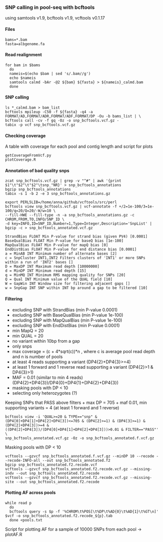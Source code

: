 ### SNP calling in pool-seq with bcftools

using samtools v1.9, bcftools v1.9, vcftools v0.1.17

#### Files

```
bams=*.bam
fasta=albgenome.fa
```

#### Read realignment
```
for bam in $bams
  do
  nameis=$(echo $bam | sed 's/.bam//g')
  echo $nameis
  samtools calmd -bAr -@2 ${bam} ${fasta} > ${nameis}_calmd.bam
  done
```

#### SNP calling
```
ls *_calmd.bam > bam_list
bcftools mpileup -C50 -f ${fasta} -q4 -a FORMAT/AD,FORMAT/ADR,FORMAT/ADF,FORMAT/DP -Ou -b bams_list | \
bcftools call -cv -f gq -Oz -o snp_bcftools.vcf.gz -
tabix -p vcf snp_bcftools.vcf.gz
```

#### Checking coverage
A table with coverage for each pool and contig length and script for plots
```
getCoverageFromVcf.py
plotCoverage.R
```
#### Annotation of bad quality snps
```
zcat snp_bcftools.vcf.gz | grep -v "^#" | awk '{print $1"\t"$2"\t"$2"\tsnp_"NR}' > snp_bcftools_annotations
bgzip snp_bcftools_annotations
tabix -s 1 -b 2 -e 3 snp_bcftools_annotations.gz
```
```
export PERL5LIB=/home/anna/github/vcftools/src/perl
bcftools view snp_bcftools.vcf.gz | vcf-annotate -f +/2=1e-100/3=1e-100/q=20/Q=20/-W/w=10 \
--fill-HWE --fill-type -n -a snp_bcftools_annotations.gz -c CHROM,FROM,TO,INFO/SNP_ID \
-d key=INFO,ID=SNP_ID,Number=1,Type=Integer,Description='SnpList' | bgzip -c > snp_bcftools_annotated.vcf.gz
```

```
StrandBias FLOAT Min P-value for strand bias (given PV4) [0.0001]
BaseQualBias FLOAT Min P-value for baseQ bias [1e-100]
MapQualBias FLOAT Min P-value for mapQ bias [0]
EndDistBias FLOAT Min P-value for end distance bias [0.0001]
a = MinAB INT Minimum number of alternate bases [2]
c = SnpCluster INT1,INT2 Filters clusters of 'INT1' or more SNPs within a run of 'INT2' bases []
D = MaxDP INT Maximum read depth [10000000]
d = MinDP INT Minimum read depth [15]
q = MinMQ INT Minimum RMS mapping quality for SNPs [20]
Q = Qual INT Minimum value of the QUAL field [10]
W = GapWin INT Window size for filtering adjacent gaps []
w = SnpGap INT SNP within INT bp around a gap to be filtered [10]
```
#### Filtering


- excluding SNP with StrandBias (min P-value 0.0001)
- excluding SNP with BaseQualBias (min P-value 1e-100)
- excluding SNP with MapQualBias (min P-value 1e-100)
- excluding SNP with EndDistBias (min P-value 0.0001)
- min MapQ = 20
- min QUAL = 20
- no variant within 10bp from a gap
- only snps
- max coverage  = (c + 4*sqrt(c))*n , where c is average pool read depth and n is number of pools
- at least 4 reads supporting a variant (DP4{2}+DP4{3}>=4)
- at least 1 forward and 1 reverse read supporting a variant (DP4{2}>1 & DP4{3}>1)
- MAF = 0.01 (similar to min 4 reads) (DP4{2}+DP4{3})/DP4{0}+DP4{1}+DP4{2}+DP4{3})
- masking pools with DP < 10
- selecting only heterozygotes (?)

Keeping SNPs that PASS above filters + max DP = 705 + maf 0.01, min supporting variants = 4 (at least 1 forward and 1 reverse)
```
bcftools view -i 'QUAL>=20 & TYPE=="snp" & (DP4[0]+DP4[1]+DP4[2]+DP4[3])<=705 & (DP4[2]>=1) & (DP4[3]>=1) & (DP4[2]+DP4[3])>=4 & ((DP4[2]+DP4[3])/(DP4[0]+DP4[1]+DP4[2]+DP4[3]))>0.01 & FILTER=="PASS"' \
snp_bcftools_annotated.vcf.gz -Oz -o snp_bcftools_annotated.f.vcf.gz
```
Masking pools with DP < 10
```
vcftools --gzvcf snp_bcftools_annotated.f.vcf.gz --minDP 10 --recode --recode-INFO-all --out snp_bcftools_annotated.f2
bgzip snp_bcftools_annotated.f2.recode.vcf
vcftools --gzvcf snp_bcftools_annotated.f2.recode.vcf.gz --missing-indv --out snp_bcftools_annotated.f2.recode
vcftools --gzvcf snp_bcftools_annotated.f2.recode.vcf.gz --missing-site --out snp_bcftools_annotated.f2.recode

```

#### Plotting AF across pools

```
while read p
  do
  bcftools query -s $p -f '%CHROM\t%POS[\t%DP\t%AD{0}\t%AD{1}\t%GT\n]' $vcf -o snp_bcftools_annotated.f2.recode_${p}.tab
  done <pools.txt
```
Script for plotting AF for a sample of 10000 SNPs from each pool -> plotAF.R

